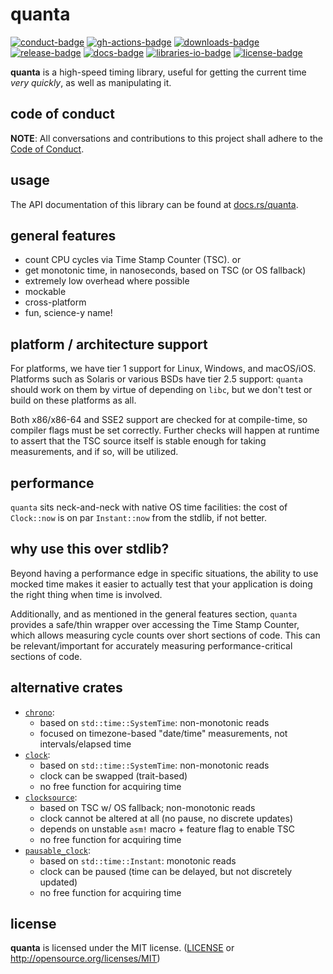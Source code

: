 # quanta

[![conduct-badge][]][conduct] [![gh-actions-badge][]][gh-actions] [![downloads-badge][] ![release-badge][]][crate] [![docs-badge][]][docs] [![libraries-io-badge][]][libraries-io] [![license-badge][]](#license)

[conduct-badge]: https://img.shields.io/badge/%E2%9D%A4-code%20of%20conduct-blue.svg
[gh-actions-badge]: https://github.com/metrics-rs/quanta/workflows/Rust/badge.svg
[downloads-badge]: https://img.shields.io/crates/d/quanta.svg
[release-badge]: https://img.shields.io/crates/v/quanta.svg
[license-badge]: https://img.shields.io/crates/l/quanta.svg
[docs-badge]: https://docs.rs/quanta/badge.svg
[libraries-io-badge]: https://img.shields.io/librariesio/github/metrics-rs/quanta.svg
[libraries-io]: https://libraries.io/cargo/quanta
[conduct]: https://github.com/metrics-rs/quanta/blob/main/CODE_OF_CONDUCT.md
[gh-actions]: https://github.com/metrics-rs/quanta/actions
[crate]: https://crates.io/crates/quanta
[docs]: https://docs.rs/quanta

__quanta__ is a high-speed timing library, useful for getting the current time _very quickly_, as
well as manipulating it.

## code of conduct

**NOTE**: All conversations and contributions to this project shall adhere to the [Code of Conduct][conduct].

## usage

The API documentation of this library can be found at [docs.rs/quanta](https://docs.rs/quanta/).

## general features
- count CPU cycles via Time Stamp Counter (TSC). or
- get monotonic time, in nanoseconds, based on TSC (or OS fallback)
- extremely low overhead where possible
- mockable
- cross-platform
- fun, science-y name!

## platform / architecture support

For platforms, we have tier 1 support for Linux, Windows, and macOS/iOS.  Platforms such as Solaris or various BSDs have tier 2.5 support: `quanta` should work on them by virtue of depending on `libc`, but we don't test or build on these platforms as all.

Both x86/x86-64 and SSE2 support are checked for at compile-time, so compiler flags must be set
correctly.  Further checks will happen at runtime to assert that the TSC source itself is stable
enough for taking measurements, and if so, will be utilized.

## performance

`quanta` sits neck-and-neck with native OS time facilities: the cost of `Clock::now` is on par
`Instant::now` from the stdlib, if not better.

## why use this over stdlib?

Beyond having a performance edge in specific situations, the ability to use mocked time makes it
easier to actually test that your application is doing the right thing when time is involved.

Additionally, and as mentioned in the general features section, `quanta` provides a safe/thin
wrapper over accessing the Time Stamp Counter, which allows measuring cycle counts over short
sections of code.  This can be relevant/important for accurately measuring performance-critical sections of code.

## alternative crates

- [`chrono`](https://docs.rs/chrono):
  - based on `std::time::SystemTime`: non-monotonic reads
  - focused on timezone-based "date/time" measurements, not intervals/elapsed time
- [`clock`](https://docs.rs/clock):
  - based on `std::time::SystemTime`: non-monotonic reads
  - clock can be swapped (trait-based)
  - no free function for acquiring time
- [`clocksource`](https://docs.rs/clocksource):
  - based on TSC w/ OS fallback; non-monotonic reads
  - clock cannot be altered at all (no pause, no discrete updates)
  - depends on unstable `asm!` macro + feature flag to enable TSC
  - no free function for acquiring time
- [`pausable_clock`](https://docs.rs/pausable_clock):
  - based on `std::time::Instant`: monotonic reads
  - clock can be paused (time can be delayed, but not discretely updated)
  - no free function for acquiring time

## license

__quanta__ is licensed under the MIT license. ([LICENSE](LICENSE) or http://opensource.org/licenses/MIT)
